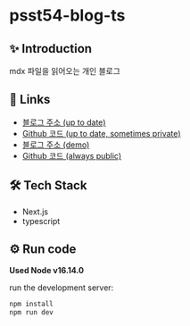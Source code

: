 # psst54-blog-ts

## ✨ Introduction
mdx 파일을 읽어오는 개인 블로그

## 🔗 Links
- [블로그 주소 (up to date)](https://psst54-blog-ts.pages.dev/)
- [Github 코드 (up to date, sometimes private)](https://github.com/psst54/psst54-blog-ts)
- [블로그 주소 (demo)](https://psst54-blog-open.pages.dev/)
- [Github 코드 (always public)](https://github.com/psst54/psst54_blog_open)

## 🛠️ Tech Stack
- Next.js
- typescript

## ⚙️ Run code
**Used Node v16.14.0**

run the development server:
```bash
npm install
npm run dev
```